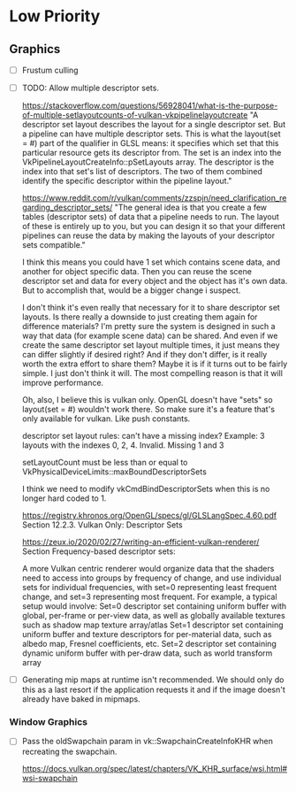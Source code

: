 # Low Priority

## Graphics

- [ ] Frustum culling
- [ ] TODO: Allow multiple descriptor sets.

  https://stackoverflow.com/questions/56928041/what-is-the-purpose-of-multiple-setlayoutcounts-of-vulkan-vkpipelinelayoutcreate
  "A descriptor set layout describes the layout for a single descriptor set.
  But a pipeline can have multiple descriptor sets.
  This is what the layout(set = #) part of the qualifier in GLSL means:
  it specifies which set that this particular resource gets its descriptor from.
  The set is an index into the VkPipelineLayoutCreateInfo::pSetLayouts array.
  The descriptor is the index into that set's list of descriptors.
  The two of them combined identify the specific descriptor within the pipeline layout."

  https://www.reddit.com/r/vulkan/comments/zzspjn/need_clarification_regarding_descriptor_sets/
  "The general idea is that you create a few tables (descriptor sets) of data that a pipeline needs to run.
  The layout of these is entirely up to you, but you can design it so that your different pipelines can reuse
  the data by making the layouts of your descriptor sets compatible."

  I think this means you could have 1 set which contains scene data, and another for object specific data.
  Then you can reuse the scene descriptor set and data for every object and the object has it's own data.
  But to accomplish that, would be a bigger change i suspect.

  I don't think it's even really that necessary for it to share descriptor set layouts.
  Is there really a downside to just creating them again for difference materials?
  I'm pretty sure the system is designed in such a way that data (for example scene data) can be shared.
  And even if we create the same descriptor set layout multiple times, it just means they can differ slightly
  if desired right?
  And if they don't differ, is it really worth the extra effort to share them?
  Maybe it is if it turns out to be fairly simple. I just don't think it will.
  The most compelling reason is that it will improve performance.

  Oh, also, I believe this is vulkan only. OpenGL doesn't have "sets" so layout(set = #) wouldn't work there.
  So make sure it's a feature that's only available for vulkan. Like push constants.

  descriptor set layout rules: can't have a missing index?
  Example: 3 layouts with the indexes 0, 2, 4. Invalid. Missing 1 and 3

  setLayoutCount must be less than or equal to VkPhysicalDeviceLimits::maxBoundDescriptorSets

  I think we need to modify vkCmdBindDescriptorSets when this is no longer hard coded to 1.

  https://registry.khronos.org/OpenGL/specs/gl/GLSLangSpec.4.60.pdf
  Section 12.2.3. Vulkan Only: Descriptor Sets

  https://zeux.io/2020/02/27/writing-an-efficient-vulkan-renderer/
  Section Frequency-based descriptor sets:

  A more Vulkan centric renderer would organize data that the shaders need to access into groups by frequency
  of change, and use individual sets for individual frequencies, with set=0 representing least frequent change,
  and set=3 representing most frequent. For example, a typical setup would involve:
  Set=0 descriptor set containing uniform buffer with global, per-frame or per-view data,
  as well as globally available textures such as shadow map texture array/atlas
  Set=1 descriptor set containing uniform buffer and texture descriptors for per-material data,
  such as albedo map, Fresnel coefficients, etc.
  Set=2 descriptor set containing dynamic uniform buffer with per-draw data, such as world transform array

- [ ] Generating mip maps at runtime isn't recommended. We should only do this as a last resort if the application
  requests it and if the image doesn't already have baked in mipmaps.

### Window Graphics

- [ ] Pass the oldSwapchain param in vk::SwapchainCreateInfoKHR when recreating the swapchain.

  https://docs.vulkan.org/spec/latest/chapters/VK_KHR_surface/wsi.html#wsi-swapchain
